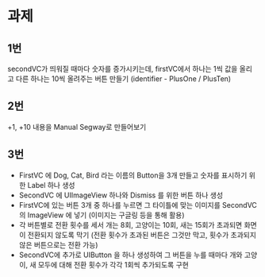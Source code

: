 # 과제

## 1번

secondVC가 띄워질 때마다 숫자를 증가시키는데, firstVC에서 하나는 1씩 값을 올리고 다른 하나는 10씩 올려주는 버튼 만들기 (identifier - PlusOne / PlusTen)



## 2번

+1, +10 내용을 Manual Segway로 만들어보기



## 3번

* FirstVC 에 Dog, Cat, Bird 라는 이름의 Button을 3개 만들고 숫자를 표시하기 위한 Label 하나 생성
* SecondVC 에 UIImageView 하나와 Dismiss 를 위한 버튼 하나 생성
* FirstVC에 있는 버튼 3개 중 하나를 누르면 그 타이틀에 맞는 이미지를 SecondVC의 ImageView 에 넣기   (이미지는 구글링 등을 통해 활용)
* 각 버튼별로 전환 횟수를 세서 개는 8회, 고양이는 10회, 새는 15회가 초과되면 화면이 전환되지 않도록 막기  (전환 횟수가 초과된 버튼은 그것만 막고, 횟수가 초과되지 않은 버튼으로는 전환 가능)
* SecondVC에 추가로 UIButton 을 하나 생성하여 그 버튼을 누를 때마다 개와 고양이, 새 모두에 대해 전환 횟수가 각각 1회씩 추가되도록 구현